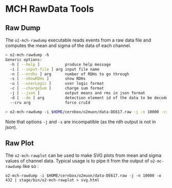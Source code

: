 <!-- doxy
\page refDetectorsMUONMCHRawTools Tools
/doxy -->

# MCH RawData Tools

## Raw Dump

The `o2-mch-rawdump` executable reads events from a raw data file and computes
the mean and sigma of the data of each channel.

```bash
> o2-mch-rawdump -h
Generic options:
  -h [ --help ]           produce help message
  -i [ --input-file ] arg input file name
  -n [ --nrdhs ] arg      number of RDHs to go through
  -s [ --showRDHs ]       show RDHs
  -u [ --userLogic ]      user logic format
  -c [ --chargeSum ]      charge sum format
  -j [ --json ]           output means and rms in json format
  -d [ --de ] arg         detection element id of the data to be decoded
  --cru arg               force cruId

> o2-mch-rawdump -i $HOME/cernbox/o2muon/data-DE617.raw -j -n 10000 -cru 0
```

Note that options `-j` and `-s` are incompatible (as the rdh output is not in
json).

## Raw Plot

The `o2-mch-rawplot` can be used to make SVG plots from mean and sigma values of channel data.
Typical usage is to pipe it from the output of `o2-mc-rawdump` like so :

    o2-mch-rawdump -i $HOME/cernbox/o2muon/data-DE617.raw -j -n 10000 -o 432 | stage/bin/o2-mch-rawplot > svg.html
